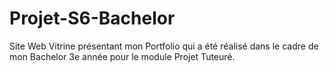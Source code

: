 # Projet-S6-Bachelor
Site Web Vitrine présentant mon Portfolio qui a été réalisé dans le cadre de mon Bachelor 3e année pour le module Projet Tuteuré.
